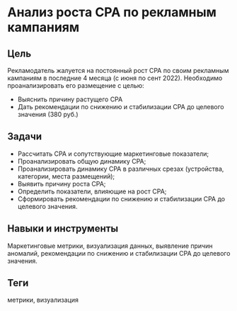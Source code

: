 # Анализ роста CPA по рекламным кампаниям

## Цель
Рекламодатель жалуется на постоянный рост CPA по своим рекламным кампаниям в последние 4 месяца (с июня по сент 2022). Необходимо проанализировать его размещение с целью:

- Выяснить причину растущего CPA
- Дать рекомендации по снижению и стабилизации CPA до целевого значения (380 руб.)

## Задачи
- Рассчитать CPA и сопутствующие маркетинговые показатели;
- Проанализировать общую динамику CPA;
- Проанализировать динамику CPA в различных срезах (устройства, категории, места размещений);
- Выявить причину роста CPA;
- Определить показатели, влияющие на рост CPA;
- Сформировать рекомендации по снижению и стабилизации CPA до целевого значения.

## Навыки и инструменты
Маркетинговые метрики, визуализация данных, выявление причин аномалий, рекомендации по снижению и стабилизации CPA до целевого значения.

## Теги
метрики, визуализация




